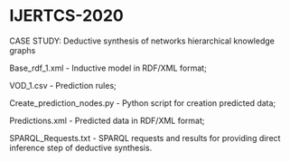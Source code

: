 # IJERTCS-2020
CASE STUDY: Deductive synthesis of networks hierarchical knowledge graphs

Base_rdf_1.xml - Inductive model in RDF/XML format;

VOD_1.csv - Prediction rules;

Create_prediction_nodes.py - Python script for creation predicted data;

Predictions.xml - Predicted data in RDF/XML format;

SPARQL_Requests.txt - SPARQL requests and results for providing direct inference step of deductive synthesis.
